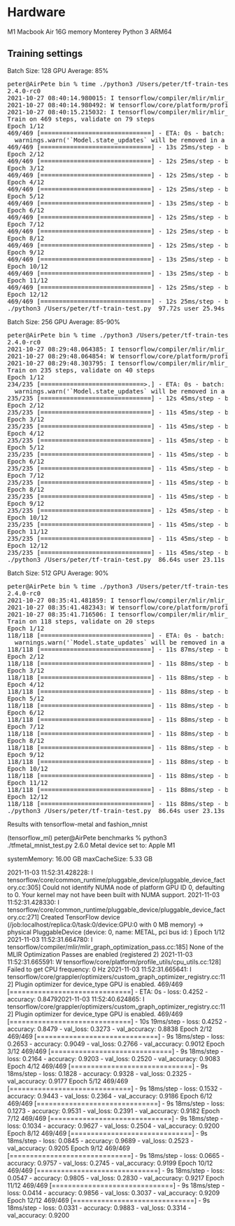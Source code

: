 # Hardware

M1 Macbook Air
16G memory
Monterey
Python 3 ARM64

## Training settings

Batch Size: 128
GPU Average: 85%

<pre>
peter@AirPete bin % time ./python3 /Users/peter/tf-train-test.py
2.4.0-rc0
2021-10-27 08:40:14.980015: I tensorflow/compiler/mlir/mlir_graph_optimization_pass.cc:196] None of the MLIR optimization passes are enabled (registered 0 passes)
2021-10-27 08:40:14.980492: W tensorflow/core/platform/profile_utils/cpu_utils.cc:126] Failed to get CPU frequency: 0 Hz
2021-10-27 08:40:15.215032: I tensorflow/compiler/mlir/mlir_graph_optimization_pass.cc:116] None of the MLIR optimization passes are enabled (registered 2)
Train on 469 steps, validate on 79 steps
Epoch 1/12
469/469 [==============================] - ETA: 0s - batch: 234.0000 - size: 1.0000 - loss: 0.1576 - accuracy: 0.9530/Users/peter/tensorflow_macos_venv/lib/python3.8/site-packages/tensorflow/python/keras/engine/training.py:2325: UserWarning: `Model.state_updates` will be removed in a future version. This property should not be used in TensorFlow 2.0, as `updates` are applied automatically.
  warnings.warn('`Model.state_updates` will be removed in a future version. '
469/469 [==============================] - 13s 25ms/step - batch: 234.0000 - size: 1.0000 - loss: 0.1576 - accuracy: 0.9530 - val_loss: 0.0537 - val_accuracy: 0.9832
Epoch 2/12
469/469 [==============================] - 12s 25ms/step - batch: 234.0000 - size: 1.0000 - loss: 0.0461 - accuracy: 0.9856 - val_loss: 0.0383 - val_accuracy: 0.9891
Epoch 3/12
469/469 [==============================] - 12s 25ms/step - batch: 234.0000 - size: 1.0000 - loss: 0.0292 - accuracy: 0.9905 - val_loss: 0.0315 - val_accuracy: 0.9902
Epoch 4/12
469/469 [==============================] - 12s 25ms/step - batch: 234.0000 - size: 1.0000 - loss: 0.0190 - accuracy: 0.9937 - val_loss: 0.0439 - val_accuracy: 0.9867
Epoch 5/12
469/469 [==============================] - 13s 25ms/step - batch: 234.0000 - size: 1.0000 - loss: 0.0137 - accuracy: 0.9957 - val_loss: 0.0374 - val_accuracy: 0.9875
Epoch 6/12
469/469 [==============================] - 12s 25ms/step - batch: 234.0000 - size: 1.0000 - loss: 0.0102 - accuracy: 0.9966 - val_loss: 0.0347 - val_accuracy: 0.9907
Epoch 7/12
469/469 [==============================] - 12s 25ms/step - batch: 234.0000 - size: 1.0000 - loss: 0.0089 - accuracy: 0.9972 - val_loss: 0.0398 - val_accuracy: 0.9891
Epoch 8/12
469/469 [==============================] - 12s 25ms/step - batch: 234.0000 - size: 1.0000 - loss: 0.0075 - accuracy: 0.9975 - val_loss: 0.0383 - val_accuracy: 0.9894
Epoch 9/12
469/469 [==============================] - 13s 25ms/step - batch: 234.0000 - size: 1.0000 - loss: 0.0062 - accuracy: 0.9979 - val_loss: 0.0381 - val_accuracy: 0.9900
Epoch 10/12
469/469 [==============================] - 13s 25ms/step - batch: 234.0000 - size: 1.0000 - loss: 0.0051 - accuracy: 0.9982 - val_loss: 0.0461 - val_accuracy: 0.9891
Epoch 11/12
469/469 [==============================] - 12s 25ms/step - batch: 234.0000 - size: 1.0000 - loss: 0.0041 - accuracy: 0.9987 - val_loss: 0.0457 - val_accuracy: 0.9896
Epoch 12/12
469/469 [==============================] - 12s 25ms/step - batch: 234.0000 - size: 1.0000 - loss: 0.0041 - accuracy: 0.9987 - val_loss: 0.0499 - val_accuracy: 0.9885
./python3 /Users/peter/tf-train-test.py  97.72s user 25.94s system 80% cpu 2:33.11 total
</pre>

Batch Size: 256
GPU Average: 85-90%
<pre>
peter@AirPete bin % time ./python3 /Users/peter/tf-train-test.py 
2.4.0-rc0
2021-10-27 08:29:48.064385: I tensorflow/compiler/mlir/mlir_graph_optimization_pass.cc:196] None of the MLIR optimization passes are enabled (registered 0 passes)
2021-10-27 08:29:48.064854: W tensorflow/core/platform/profile_utils/cpu_utils.cc:126] Failed to get CPU frequency: 0 Hz
2021-10-27 08:29:48.303795: I tensorflow/compiler/mlir/mlir_graph_optimization_pass.cc:116] None of the MLIR optimization passes are enabled (registered 2)
Train on 235 steps, validate on 40 steps
Epoch 1/12
234/235 [============================>.] - ETA: 0s - batch: 116.5000 - size: 1.0000 - loss: 0.2167 - accuracy: 0.9378/Users/peter/tensorflow_macos_venv/lib/python3.8/site-packages/tensorflow/python/keras/engine/training.py:2325: UserWarning: `Model.state_updates` will be removed in a future version. This property should not be used in TensorFlow 2.0, as `updates` are applied automatically.
  warnings.warn('`Model.state_updates` will be removed in a future version. '
235/235 [==============================] - 12s 45ms/step - batch: 117.0000 - size: 1.0000 - loss: 0.2161 - accuracy: 0.9379 - val_loss: 0.0704 - val_accuracy: 0.9798
Epoch 2/12
235/235 [==============================] - 11s 45ms/step - batch: 117.0000 - size: 1.0000 - loss: 0.0547 - accuracy: 0.9838 - val_loss: 0.0468 - val_accuracy: 0.9852
Epoch 3/12
235/235 [==============================] - 11s 45ms/step - batch: 117.0000 - size: 1.0000 - loss: 0.0367 - accuracy: 0.9886 - val_loss: 0.0349 - val_accuracy: 0.9875
Epoch 4/12
235/235 [==============================] - 11s 45ms/step - batch: 117.0000 - size: 1.0000 - loss: 0.0259 - accuracy: 0.9919 - val_loss: 0.0330 - val_accuracy: 0.9888
Epoch 5/12
235/235 [==============================] - 11s 45ms/step - batch: 117.0000 - size: 1.0000 - loss: 0.0178 - accuracy: 0.9943 - val_loss: 0.0433 - val_accuracy: 0.9867
Epoch 6/12
235/235 [==============================] - 11s 45ms/step - batch: 117.0000 - size: 1.0000 - loss: 0.0139 - accuracy: 0.9958 - val_loss: 0.0358 - val_accuracy: 0.9894
Epoch 7/12
235/235 [==============================] - 11s 45ms/step - batch: 117.0000 - size: 1.0000 - loss: 0.0091 - accuracy: 0.9972 - val_loss: 0.0334 - val_accuracy: 0.9904
Epoch 8/12
235/235 [==============================] - 11s 45ms/step - batch: 117.0000 - size: 1.0000 - loss: 0.0080 - accuracy: 0.9972 - val_loss: 0.0360 - val_accuracy: 0.9896
Epoch 9/12
235/235 [==============================] - 12s 45ms/step - batch: 117.0000 - size: 1.0000 - loss: 0.0062 - accuracy: 0.9979 - val_loss: 0.0350 - val_accuracy: 0.9900
Epoch 10/12
235/235 [==============================] - 11s 45ms/step - batch: 117.0000 - size: 1.0000 - loss: 0.0038 - accuracy: 0.9988 - val_loss: 0.0344 - val_accuracy: 0.9899
Epoch 11/12
235/235 [==============================] - 11s 45ms/step - batch: 117.0000 - size: 1.0000 - loss: 0.0044 - accuracy: 0.9984 - val_loss: 0.0392 - val_accuracy: 0.9897
Epoch 12/12
235/235 [==============================] - 11s 45ms/step - batch: 117.0000 - size: 1.0000 - loss: 0.0079 - accuracy: 0.9975 - val_loss: 0.0424 - val_accuracy: 0.9894
./python3 /Users/peter/tf-train-test.py  86.64s user 23.11s system 78% cpu 2:20.20 total
</pre>

Batch Size: 512
GPU Average: 90%
<pre>
peter@AirPete bin % time ./python3 /Users/peter/tf-train-test.py
2.4.0-rc0
2021-10-27 08:35:41.481859: I tensorflow/compiler/mlir/mlir_graph_optimization_pass.cc:196] None of the MLIR optimization passes are enabled (registered 0 passes)
2021-10-27 08:35:41.482343: W tensorflow/core/platform/profile_utils/cpu_utils.cc:126] Failed to get CPU frequency: 0 Hz
2021-10-27 08:35:41.716506: I tensorflow/compiler/mlir/mlir_graph_optimization_pass.cc:116] None of the MLIR optimization passes are enabled (registered 2)
Train on 118 steps, validate on 20 steps
Epoch 1/12
118/118 [==============================] - ETA: 0s - batch: 58.5000 - size: 1.0000 - loss: 0.3117 - accuracy: 0.9087/Users/peter/tensorflow_macos_venv/lib/python3.8/site-packages/tensorflow/python/keras/engine/training.py:2325: UserWarning: `Model.state_updates` will be removed in a future version. This property should not be used in TensorFlow 2.0, as `updates` are applied automatically.
  warnings.warn('`Model.state_updates` will be removed in a future version. '
118/118 [==============================] - 11s 87ms/step - batch: 58.5000 - size: 1.0000 - loss: 0.3117 - accuracy: 0.9087 - val_loss: 0.0967 - val_accuracy: 0.9705
Epoch 2/12
118/118 [==============================] - 11s 88ms/step - batch: 58.5000 - size: 1.0000 - loss: 0.0702 - accuracy: 0.9794 - val_loss: 0.0474 - val_accuracy: 0.9838
Epoch 3/12
118/118 [==============================] - 11s 88ms/step - batch: 58.5000 - size: 1.0000 - loss: 0.0444 - accuracy: 0.9865 - val_loss: 0.0449 - val_accuracy: 0.9852
Epoch 4/12
118/118 [==============================] - 11s 88ms/step - batch: 58.5000 - size: 1.0000 - loss: 0.0342 - accuracy: 0.9894 - val_loss: 0.0334 - val_accuracy: 0.9894
Epoch 5/12
118/118 [==============================] - 11s 88ms/step - batch: 58.5000 - size: 1.0000 - loss: 0.0250 - accuracy: 0.9921 - val_loss: 0.0398 - val_accuracy: 0.9869
Epoch 6/12
118/118 [==============================] - 11s 88ms/step - batch: 58.5000 - size: 1.0000 - loss: 0.0208 - accuracy: 0.9936 - val_loss: 0.0318 - val_accuracy: 0.9895
Epoch 7/12
118/118 [==============================] - 11s 88ms/step - batch: 58.5000 - size: 1.0000 - loss: 0.0139 - accuracy: 0.9958 - val_loss: 0.0331 - val_accuracy: 0.9886
Epoch 8/12
118/118 [==============================] - 11s 88ms/step - batch: 58.5000 - size: 1.0000 - loss: 0.0113 - accuracy: 0.9966 - val_loss: 0.0294 - val_accuracy: 0.9905
Epoch 9/12
118/118 [==============================] - 11s 88ms/step - batch: 58.5000 - size: 1.0000 - loss: 0.0088 - accuracy: 0.9973 - val_loss: 0.0395 - val_accuracy: 0.9885
Epoch 10/12
118/118 [==============================] - 11s 88ms/step - batch: 58.5000 - size: 1.0000 - loss: 0.0067 - accuracy: 0.9982 - val_loss: 0.0357 - val_accuracy: 0.9906
Epoch 11/12
118/118 [==============================] - 11s 88ms/step - batch: 58.5000 - size: 1.0000 - loss: 0.0055 - accuracy: 0.9984 - val_loss: 0.0370 - val_accuracy: 0.9894
Epoch 12/12
118/118 [==============================] - 11s 88ms/step - batch: 58.5000 - size: 1.0000 - loss: 0.0041 - accuracy: 0.9986 - val_loss: 0.0356 - val_accuracy: 0.9899
./python3 /Users/peter/tf-train-test.py  86.64s user 23.13s system 79% cpu 2:17.89 total
</pre>

Results with tensorflow-metal and fashion_mnist

(tensorflow_ml) peter@AirPete benchmarks % python3 ./tfmetal_mnist_test.py 
2.6.0
Metal device set to: Apple M1

systemMemory: 16.00 GB
maxCacheSize: 5.33 GB

2021-11-03 11:52:31.428228: I tensorflow/core/common_runtime/pluggable_device/pluggable_device_factory.cc:305] Could not identify NUMA node of platform GPU ID 0, defaulting to 0. Your kernel may not have been built with NUMA support.
2021-11-03 11:52:31.428330: I tensorflow/core/common_runtime/pluggable_device/pluggable_device_factory.cc:271] Created TensorFlow device (/job:localhost/replica:0/task:0/device:GPU:0 with 0 MB memory) -> physical PluggableDevice (device: 0, name: METAL, pci bus id: <undefined>)
Epoch 1/12
2021-11-03 11:52:31.664780: I tensorflow/compiler/mlir/mlir_graph_optimization_pass.cc:185] None of the MLIR Optimization Passes are enabled (registered 2)
2021-11-03 11:52:31.665591: W tensorflow/core/platform/profile_utils/cpu_utils.cc:128] Failed to get CPU frequency: 0 Hz
2021-11-03 11:52:31.665641: I tensorflow/core/grappler/optimizers/custom_graph_optimizer_registry.cc:112] Plugin optimizer for device_type GPU is enabled.
469/469 [==============================] - ETA: 0s - loss: 0.4252 - accuracy: 0.84792021-11-03 11:52:40.624865: I tensorflow/core/grappler/optimizers/custom_graph_optimizer_registry.cc:112] Plugin optimizer for device_type GPU is enabled.
469/469 [==============================] - 10s 19ms/step - loss: 0.4252 - accuracy: 0.8479 - val_loss: 0.3273 - val_accuracy: 0.8838
Epoch 2/12
469/469 [==============================] - 9s 18ms/step - loss: 0.2653 - accuracy: 0.9049 - val_loss: 0.2766 - val_accuracy: 0.9012
Epoch 3/12
469/469 [==============================] - 9s 18ms/step - loss: 0.2164 - accuracy: 0.9203 - val_loss: 0.2520 - val_accuracy: 0.9083
Epoch 4/12
469/469 [==============================] - 9s 18ms/step - loss: 0.1828 - accuracy: 0.9328 - val_loss: 0.2325 - val_accuracy: 0.9177
Epoch 5/12
469/469 [==============================] - 9s 18ms/step - loss: 0.1532 - accuracy: 0.9443 - val_loss: 0.2364 - val_accuracy: 0.9186
Epoch 6/12
469/469 [==============================] - 9s 18ms/step - loss: 0.1273 - accuracy: 0.9531 - val_loss: 0.2391 - val_accuracy: 0.9182
Epoch 7/12
469/469 [==============================] - 9s 18ms/step - loss: 0.1034 - accuracy: 0.9627 - val_loss: 0.2504 - val_accuracy: 0.9200
Epoch 8/12
469/469 [==============================] - 9s 18ms/step - loss: 0.0845 - accuracy: 0.9689 - val_loss: 0.2523 - val_accuracy: 0.9205
Epoch 9/12
469/469 [==============================] - 9s 18ms/step - loss: 0.0665 - accuracy: 0.9757 - val_loss: 0.2745 - val_accuracy: 0.9199
Epoch 10/12
469/469 [==============================] - 9s 18ms/step - loss: 0.0547 - accuracy: 0.9805 - val_loss: 0.2830 - val_accuracy: 0.9217
Epoch 11/12
469/469 [==============================] - 9s 18ms/step - loss: 0.0414 - accuracy: 0.9856 - val_loss: 0.3037 - val_accuracy: 0.9209
Epoch 12/12
469/469 [==============================] - 9s 18ms/step - loss: 0.0331 - accuracy: 0.9883 - val_loss: 0.3314 - val_accuracy: 0.9200
